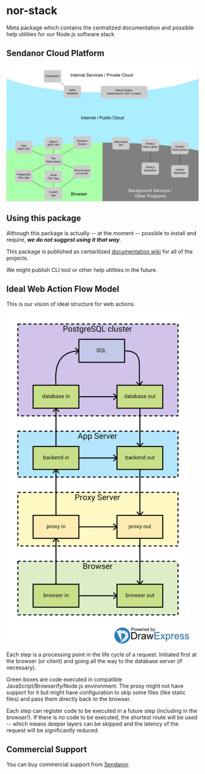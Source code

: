nor-stack
=========

Meta package which contains the centralized documentation and possible help utilities for our Node.js software stack

Sendanor Cloud Platform
-----------------------

![Component Architecture](docs/Components.png "Components")

Using this package
------------------

Although this package is actually -- at the moment -- possible to install and require, ***we do not suggest using it that way***.

This package is published as centarilized [documentation wiki](https://github.com/sendanor/nor-stack/wiki) for all of the projects.

We might publish CLI tool or other help utilities in the future.

Ideal Web Action Flow Model
---------------------------

This is our vision of ideal structure for web actions.

![Flow Model](docs/IdealWebAppRequestFlow.png "Web Action Flow Model")

Each step is a processing point in the life cycle of a request. Initiated first 
at the browser (or client) and going all the way to the database server (if 
necessary).

Green boxes are code executed in compatible JavaScript/Browserify/Node.js 
environment. The proxy might not have support for it but might have 
configuration to skip some files (like static files) and pass them directly 
back to the browser.

Each step can register code to be executed in a future step (including in the 
browser!). If there is no code to be executed, the shortest route will be used 
-- which means deeper layers can be skipped and the latency of the request 
will be significantly reduced.

Commercial Support
------------------

You can buy commercial support from [Sendanor](http://sendanor.com/software).
